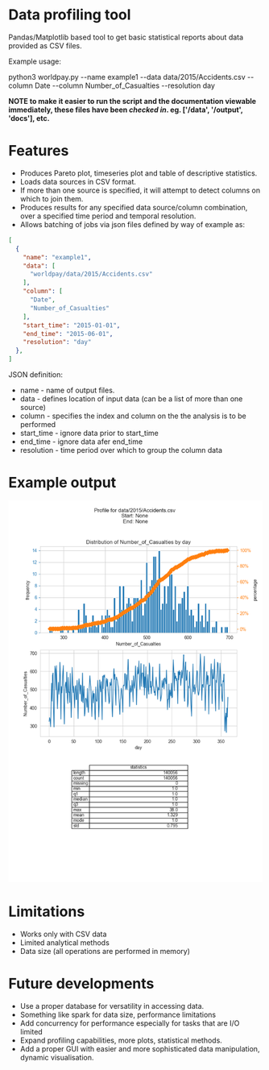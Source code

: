 # Data profiling tool

Pandas/Matplotlib based tool to get basic statistical reports about data provided as CSV files.

Example usage:

python3 worldpay.py --name example1 --data data/2015/Accidents.csv --column Date --column Number_of_Casualties --resolution day

**NOTE to make it easier to run the script and the documentation viewable immediately, these files have been *checked in*. eg. ['/data', '/output', 'docs'], etc.**

# Features
- Produces Pareto plot, timeseries plot and table of descriptive statistics.
- Loads data sources in CSV format.
- If more than one source is specified, it will attempt to detect columns on which to join them.
- Produces results for any specified data source/column combination, over a specified time period and temporal resolution.
- Allows batching of jobs via json files defined by way of example as:
```json
[
  {
    "name": "example1",
    "data": [
      "worldpay/data/2015/Accidents.csv"
    ],
    "column": [
      "Date",
      "Number_of_Casualties"
    ],
    "start_time": "2015-01-01",
    "end_time": "2015-06-01",
    "resolution": "day"
  },
]
```
JSON definition:
 - name - name of output files.
 - data - defines location of input data (can be a list of more than one source)
 - column - specifies the index and column on the the analysis is to be performed
 - start_time - ignore data prior to start_time
 - end_time - ignore data afer end_time
 - resolution - time period over which to group the column data

# Example output
![alt text](https://github.com/AliJeewajee/worldpay/blob/master/output/example.png)

# Limitations
- Works only with CSV data
- Limited analytical methods
- Data size (all operations are performed in memory)

# Future developments
- Use a proper database for versatility in accessing data.
- Something like spark for data size, performance limitations
- Add concurrency for performance especially for tasks that are I/O limited
- Expand profiling capabilities, more plots, statistical methods.
- Add a proper GUI with easier and more sophisticated data manipulation, dynamic visualisation.
